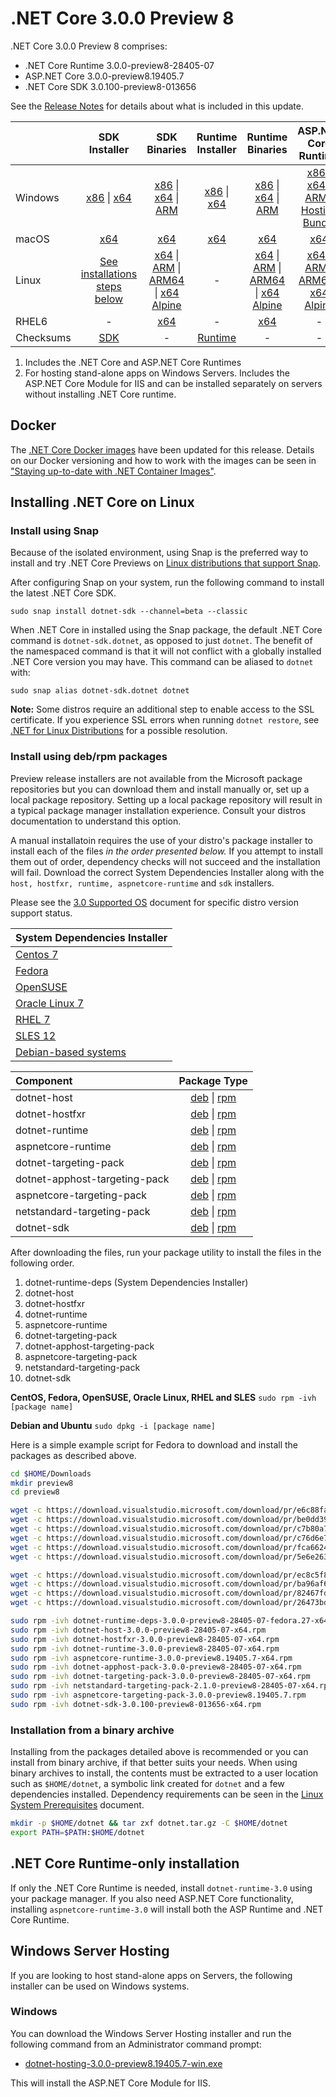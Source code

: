 # .NET Core 3.0.0 Preview 8

.NET Core 3.0.0 Preview 8 comprises:

* .NET Core Runtime 3.0.0-preview8-28405-07
* ASP.NET Core 3.0.0-preview8.19405.7
* .NET Core SDK 3.0.100-preview8-013656

See the [Release Notes][release-notes] for details about what is included in this update.

|           | SDK Installer                        | SDK Binaries                 | Runtime Installer                                        | Runtime Binaries                                 | ASP.NET Core Runtime           |
| --------- | :------------------------------------------:     | :----------------------:                 | :---------------------------:                            | :-------------------------:                      | :-----------------:            |
| Windows   | [x86][dotnet-sdk-win-x86.exe] \| [x64][dotnet-sdk-win-x64.exe] | [x86][dotnet-sdk-win-x86.zip] \| [x64][dotnet-sdk-win-x64.zip] \| [ARM][dotnet-sdk-win-arm.zip] | [x86][dotnet-runtime-win-x86.exe] \| [x64][dotnet-runtime-win-x64.exe] | [x86][dotnet-runtime-win-x86.zip] \| [x64][dotnet-runtime-win-x64.zip] \| [ARM][dotnet-runtime-win-arm.zip] | [x86][aspnetcore-runtime-win-x86.exe] \| [x64][aspnetcore-runtime-win-x64.exe] \| [ARM][aspnetcore-runtime-win-arm.zip] \| [Hosting Bundle][dotnet-hosting-win.exe] |
| macOS     | [x64][dotnet-sdk-osx-x64.pkg]  | [x64][dotnet-sdk-osx-x64.tar.gz]     | [x64][dotnet-runtime-osx-x64.pkg] | [x64][dotnet-runtime-osx-x64.tar.gz] | [x64][aspnetcore-runtime-osx-x64.tar.gz] |
| Linux     | [See installations steps below][linux-install]   | [x64][dotnet-sdk-linux-x64.tar.gz] \| [ARM][dotnet-sdk-linux-arm.tar.gz] \| [ARM64][dotnet-sdk-linux-arm64.tar.gz] \| [x64 Alpine][dotnet-sdk-linux-musl-x64.tar.gz] | - | [x64][dotnet-runtime-linux-x64.tar.gz] \| [ARM][dotnet-runtime-linux-arm.tar.gz] \| [ARM64][dotnet-runtime-linux-arm64.tar.gz] \| [x64 Alpine][dotnet-runtime-linux-musl-x64.tar.gz] | [x64][aspnetcore-runtime-linux-x64.tar.gz]  \| [ARM][aspnetcore-runtime-linux-arm.tar.gz] \| [ARM64][aspnetcore-runtime-linux-arm64.tar.gz] \| [x64 Alpine][aspnetcore-runtime-linux-musl-x64.tar.gz] |
| RHEL6     | -                                                | [x64][dotnet-sdk-rhel.6-x64.tar.gz]                    | -                                                        | [x64][dotnet-runtime-rhel.6-x64.tar.gz] | - |
| Checksums | [SDK][checksums-sdk]                             | -                                        | [Runtime][checksums-runtime]                             | - | - |

1. Includes the .NET Core and ASP.NET Core Runtimes
2. For hosting stand-alone apps on Windows Servers. Includes the ASP.NET Core Module for IIS and can be installed separately on servers without installing .NET Core runtime.

## Docker

The [.NET Core Docker images](https://hub.docker.com/r/microsoft/dotnet/) have been updated for this release. Details on our Docker versioning and how to work with the images can be seen in ["Staying up-to-date with .NET Container Images"](https://devblogs.microsoft.com/dotnet/staying-up-to-date-with-net-container-images/).

## Installing .NET Core on Linux

### Install using Snap

Because of the isolated environment, using Snap is the preferred way to install and try .NET Core Previews on [Linux distributions that support Snap](https://docs.snapcraft.io/installing-snapd/6735).

After configuring Snap on your system, run the following command to install the latest .NET Core SDK.

`sudo snap install dotnet-sdk --channel=beta --classic`

When .NET Core in installed using the Snap package, the default .NET Core command is `dotnet-sdk.dotnet`, as opposed to just `dotnet`. The benefit of the namespaced command is that it will not conflict with a globally installed .NET Core version you may have. This command can be aliased to `dotnet` with:

`sudo snap alias dotnet-sdk.dotnet dotnet`

**Note:** Some distros require an additional step to enable access to the SSL certificate. If you experience SSL errors when running `dotnet restore`, see [.NET for Linux Distributions](../../../linux.md) for a possible resolution.

### Install using deb/rpm packages

Preview release installers are not available from the Microsoft package repositories but you can download them and install manually or, set up a local package repository. Setting up a local package repository will result in a typical package manager installation experience. Consult your distros documentation to understand this option.

A manual installatoin requires the use of your distro's package installer to install each of the files *in the order presented below.* If you attempt to install them out of order, dependency checks will not succeed and the installation will fail. Download the correct System Dependencies Installer along with the `host, hostfxr, runtime, aspnetcore-runtime` and `sdk` installers.

Please see the [3.0 Supported OS](../3.0-supported-os.md) document for specific distro version support status.

| **System Dependencies Installer** |
| :-- |
| [Centos 7][dotnet-runtime-deps-centos.7-x64.rpm] |
| [Fedora][dotnet-runtime-deps-fedora.27-x64.rpm] |
| [OpenSUSE][dotnet-runtime-deps-opensuse.42-x64.rpm] |
| [Oracle Linux 7][dotnet-runtime-deps-oraclelinux.7-x64.rpm] |
| [RHEL 7][dotnet-runtime-deps-rhel.7-x64.rpm] |
| [SLES 12][dotnet-runtime-deps-sles.12-x64.rpm] |
| [Debian-based systems][dotnet-runtime-deps-x64.deb] |

| **Component** | **Package Type** |
| :--- | :---: |
| dotnet-host | [deb][dotnet-host-x64.deb] \| [rpm][dotnet-host-x64.rpm] |
| dotnet-hostfxr | [deb][dotnet-hostfxr-x64.deb] \| [rpm][dotnet-hostfxr-x64.rpm] |
| dotnet-runtime | [deb][dotnet-runtime-x64.deb] \| [rpm][dotnet-runtime-x64.rpm] |
| aspnetcore-runtime | [deb][aspnetcore-runtime-x64.deb] \| [rpm][aspnetcore-runtime-x64.rpm] |
| dotnet-targeting-pack | [deb][dotnet-targeting-pack-x64.deb] \| [rpm][dotnet-targeting-pack-x64.rpm] |
| dotnet-apphost-targeting-pack | [deb][dotnet-apphost-pack-x64.deb] \| [rpm][dotnet-apphost-pack-x64.rpm] |
| aspnetcore-targeting-pack | [deb][aspnetcore-targeting-pack.deb] \| [rpm][aspnetcore-targeting-pack.rpm] |
| netstandard-targeting-pack | [deb][netstandard-targeting-pack-x64.deb] \| [rpm][netstandard-targeting-pack-x64.rpm] |
| dotnet-sdk | [deb][dotnet-sdk-x64.deb] \| [rpm][dotnet-sdk-x64.rpm] |

After downloading the files, run your package utility to install the files in the following order.

1. dotnet-runtime-deps (System Dependencies Installer)
2. dotnet-host
3. dotnet-hostfxr
4. dotnet-runtime
5. aspnetcore-runtime
6. dotnet-targeting-pack
7. dotnet-apphost-targeting-pack
8. aspnetcore-targeting-pack
9. netstandard-targeting-pack
10. dotnet-sdk

**CentOS, Fedora, OpenSUSE, Oracle Linux, RHEL and SLES**
`sudo rpm -ivh [package name]`

**Debian and Ubuntu**
`sudo dpkg -i [package name]`

Here is a simple example script for Fedora to download and install the packages as described above.

``` bash
cd $HOME/Downloads
mkdir preview8
cd preview8

wget -c https://download.visualstudio.microsoft.com/download/pr/e6c88fa0-7af3-4a5e-924c-c2b7746a3c56/058c182d3153f92102c36ba18a540c73/dotnet-host-3.0.0-preview8-28405-07-x64.rpm
wget -c https://download.visualstudio.microsoft.com/download/pr/be0dd399-26ff-4535-8817-cea74af8870f/caba64c029563357d10101531e7d1bba/dotnet-hostfxr-3.0.0-preview8-28405-07-x64.rpm
wget -c https://download.visualstudio.microsoft.com/download/pr/c7b80a75-be96-41ed-a17d-fb5d2a7e4ca7/c6ba37aa37e57cc4f15d068921abe225/dotnet-runtime-3.0.0-preview8-28405-07-x64.rpm
wget -c https://download.visualstudio.microsoft.com/download/pr/c76d6e7e-dcba-41bf-83ae-77ef4d4b83b9/80a4ac4e1f832552ebcc5f080bf80610/dotnet-runtime-deps-3.0.0-preview8-28405-07-fedora.27-x64.rpm
wget -c https://download.visualstudio.microsoft.com/download/pr/fca66248-bd05-4948-8efd-390b5d056397/c3078f7d3368438863eb26d93308858f/aspnetcore-runtime-3.0.0-preview8.19405.7-x64.rpm
wget -c https://download.visualstudio.microsoft.com/download/pr/5e6e263d-a49d-4ae5-99f1-56a04e9f10d7/8c787474558b11857b5920ce00466af8/dotnet-sdk-3.0.100-preview8-013656-x64.rpm

wget -c https://download.visualstudio.microsoft.com/download/pr/ec8c5f86-bf16-460d-b873-671b4d01cf21/389bf94fb1070ff4f115b68212b0ab0e/dotnet-apphost-pack-3.0.0-preview8-28405-07-x64.rpm
wget -c https://download.visualstudio.microsoft.com/download/pr/ba96af61-e1c3-4668-b2fc-7230c79e1cd0/382c3eabc382e3928ebc56299414c4c8/dotnet-targeting-pack-3.0.0-preview8-28405-07-x64.rpm
wget -c https://download.visualstudio.microsoft.com/download/pr/82467fdf-3521-4a44-85c6-ef23061a022d/9e07507d17cc70800891aa4441581c9c/netstandard-targeting-pack-2.1.0-preview8-28405-07-x64.rpm
wget -c https://download.visualstudio.microsoft.com/download/pr/26473bdd-e207-4e89-9eb5-14729db564a9/673896c711e4b8d54543b1c790c31be8/aspnetcore-targeting-pack-3.0.0-preview8.19405.7.rpm

sudo rpm -ivh dotnet-runtime-deps-3.0.0-preview8-28405-07-fedora.27-x64.rpm
sudo rpm -ivh dotnet-host-3.0.0-preview8-28405-07-x64.rpm
sudo rpm -ivh dotnet-hostfxr-3.0.0-preview8-28405-07-x64.rpm
sudo rpm -ivh dotnet-runtime-3.0.0-preview8-28405-07-x64.rpm
sudo rpm -ivh aspnetcore-runtime-3.0.0-preview8.19405.7-x64.rpm
sudo rpm -ivh dotnet-apphost-pack-3.0.0-preview8-28405-07-x64.rpm
sudo rpm -ivh dotnet-targeting-pack-3.0.0-preview8-28405-07-x64.rpm
sudo rpm -ivh netstandard-targeting-pack-2.1.0-preview8-28405-07-x64.rpm
sudo rpm -ivh aspnetcore-targeting-pack-3.0.0-preview8.19405.7.rpm
sudo rpm -ivh dotnet-sdk-3.0.100-preview8-013656-x64.rpm
```

### Installation from a binary archive

Installing from the packages detailed above is recommended or you can install from binary archive, if that better suits your needs. When using binary archives to install, the contents must be extracted to a user location such as `$HOME/dotnet`, a symbolic link created for `dotnet` and a few dependencies installed. Dependency requirements can be seen in the [Linux System Prerequisites](https://github.com/dotnet/core/blob/main/Documentation/linux-prereqs.md) document.

```bash
mkdir -p $HOME/dotnet && tar zxf dotnet.tar.gz -C $HOME/dotnet
export PATH=$PATH:$HOME/dotnet
```

## .NET Core Runtime-only installation

If only the .NET Core Runtime is needed, install `dotnet-runtime-3.0` using your package manager. If you also need ASP.NET Core functionality, installing `aspnetcore-runtime-3.0` will install both the ASP Runtime and .NET Core Runtime.

## Windows Server Hosting

If you are looking to host stand-alone apps on Servers, the following installer can be used on Windows systems.

### Windows

You can download the Windows Server Hosting installer and run the following command from an Administrator command prompt:

* [dotnet-hosting-3.0.0-preview8.19405.7-win.exe][dotnet-hosting-win.exe]

This will install the ASP.NET Core Module for IIS.

[blob-runtime]: https://builds.dotnet.microsoft.com/dotnet/Runtime/
[blob-sdk]: https://builds.dotnet.microsoft.com/dotnet/Sdk/
[release-notes]: 3.0.0-preview8.md

[//]: # ( Runtime 3.0.0-preview8-28405-07)
[dotnet-host-x64.deb]: https://download.visualstudio.microsoft.com/download/pr/24de5026-3471-4803-b674-689b338569df/10770879c266d430f4707e4f05f14559/dotnet-host-3.0.0-preview8-28405-07-x64.deb
[dotnet-host-x64.rpm]: https://download.visualstudio.microsoft.com/download/pr/e6c88fa0-7af3-4a5e-924c-c2b7746a3c56/058c182d3153f92102c36ba18a540c73/dotnet-host-3.0.0-preview8-28405-07-x64.rpm
[dotnet-hostfxr-x64.deb]: https://download.visualstudio.microsoft.com/download/pr/f65168d8-ecae-473a-a5ca-4300ed6d82ca/1ef8f137d05783380d128550fb1f0eb8/dotnet-hostfxr-3.0.0-preview8-28405-07-x64.deb
[dotnet-hostfxr-x64.rpm]: https://download.visualstudio.microsoft.com/download/pr/be0dd399-26ff-4535-8817-cea74af8870f/caba64c029563357d10101531e7d1bba/dotnet-hostfxr-3.0.0-preview8-28405-07-x64.rpm

[dotnet-apphost-pack-x64.deb]: https://download.visualstudio.microsoft.com/download/pr/0afc82ac-e13e-4079-8579-0b17ead6479a/37153d3072e9f32ae816664b40302c28/dotnet-apphost-pack-3.0.0-preview8-28405-07-x64.deb
[dotnet-apphost-pack-x64.rpm]: https://download.visualstudio.microsoft.com/download/pr/ec8c5f86-bf16-460d-b873-671b4d01cf21/389bf94fb1070ff4f115b68212b0ab0e/dotnet-apphost-pack-3.0.0-preview8-28405-07-x64.rpm
[dotnet-runtime-linux-arm.tar.gz]: https://download.visualstudio.microsoft.com/download/pr/a2e0f456-964a-4b90-bcd2-37b18bcdbfeb/30dc00fa236512937c1fbbdbecd269bb/dotnet-runtime-3.0.0-preview8-28405-07-linux-arm.tar.gz
[dotnet-runtime-linux-arm64.tar.gz]: https://download.visualstudio.microsoft.com/download/pr/177a9aa3-d714-4c14-8421-8ba58eaad7fa/cc80f512ca48c6b57ddb923e3505c7b6/dotnet-runtime-3.0.0-preview8-28405-07-linux-arm64.tar.gz
[dotnet-runtime-linux-musl-x64.tar.gz]: https://download.visualstudio.microsoft.com/download/pr/40161cce-db0e-4b42-826d-a8c8a48f926b/36589bcb129c09d631430908812e549a/dotnet-runtime-3.0.0-preview8-28405-07-linux-musl-x64.tar.gz
[dotnet-runtime-linux-x64.tar.gz]: https://download.visualstudio.microsoft.com/download/pr/3873ce54-438c-43bd-871b-0472e4d5462b/01353d2e8c4289bb344d935c4bf4de3e/dotnet-runtime-3.0.0-preview8-28405-07-linux-x64.tar.gz
[dotnet-runtime-osx-x64.pkg]: https://download.visualstudio.microsoft.com/download/pr/1fe828e7-0544-4f49-b13f-0e14674c8c9a/27ec82f1180d55732827bd96fe303631/dotnet-runtime-3.0.0-preview8-28405-07-osx-x64.pkg
[dotnet-runtime-osx-x64.tar.gz]: https://download.visualstudio.microsoft.com/download/pr/2bd72232-17fe-4108-a6a4-1883ad898443/98d9f83c932aa00567c234f47f9423b2/dotnet-runtime-3.0.0-preview8-28405-07-osx-x64.tar.gz
[dotnet-runtime-rhel.6-x64.tar.gz]: https://download.visualstudio.microsoft.com/download/pr/4257101f-2cc4-4a69-86ec-1919a199746a/beddc17d2d5f7ffdfc2416c57b756c4d/dotnet-runtime-3.0.0-preview8-28405-07-rhel.6-x64.tar.gz
[dotnet-runtime-win-arm.zip]: https://download.visualstudio.microsoft.com/download/pr/328328f0-5072-4977-b487-e5dadea73bfb/68b1e99931e11074962b1d761af7080b/dotnet-runtime-3.0.0-preview8-28405-07-win-arm.zip
[dotnet-runtime-win-x64.exe]: https://download.visualstudio.microsoft.com/download/pr/f416c728-d905-4774-af89-ff8cdc9d2689/cafc4302d161e67c58513d0c2948ddc9/dotnet-runtime-3.0.0-preview8-28405-07-win-x64.exe
[dotnet-runtime-win-x64.zip]: https://download.visualstudio.microsoft.com/download/pr/76735c7a-b2b9-47e6-9264-38ec2c7da035/f1a9bc6f91d03248a3f2cca392b8a680/dotnet-runtime-3.0.0-preview8-28405-07-win-x64.zip
[dotnet-runtime-win-x86.exe]: https://download.visualstudio.microsoft.com/download/pr/16406ea2-f456-478c-ab15-07f9469c4be5/09c33d058632cec9d97d858d5ddcffb6/dotnet-runtime-3.0.0-preview8-28405-07-win-x86.exe
[dotnet-runtime-win-x86.zip]: https://download.visualstudio.microsoft.com/download/pr/26841e45-2665-4509-9ef0-1fc1660c9015/e92ec24b1825ea21b0c606e4358c9d3b/dotnet-runtime-3.0.0-preview8-28405-07-win-x86.zip
[dotnet-runtime-x64.deb]: https://download.visualstudio.microsoft.com/download/pr/b19fcec7-447a-465a-b1d5-b18084485b8d/40017d81e52d89f3aaac2537357c6c63/dotnet-runtime-3.0.0-preview8-28405-07-x64.deb
[dotnet-runtime-x64.rpm]: https://download.visualstudio.microsoft.com/download/pr/c7b80a75-be96-41ed-a17d-fb5d2a7e4ca7/c6ba37aa37e57cc4f15d068921abe225/dotnet-runtime-3.0.0-preview8-28405-07-x64.rpm
[dotnet-runtime-deps-centos.7-x64.rpm]: https://download.visualstudio.microsoft.com/download/pr/5be6adc2-91f1-4b19-9a7c-e0e702410f7d/c43d92c201fa97351da60cca0694003d/dotnet-runtime-deps-3.0.0-preview8-28405-07-centos.7-x64.rpm
[dotnet-runtime-deps-fedora.27-x64.rpm]: https://download.visualstudio.microsoft.com/download/pr/c76d6e7e-dcba-41bf-83ae-77ef4d4b83b9/80a4ac4e1f832552ebcc5f080bf80610/dotnet-runtime-deps-3.0.0-preview8-28405-07-fedora.27-x64.rpm
[dotnet-runtime-deps-opensuse.42-x64.rpm]: https://download.visualstudio.microsoft.com/download/pr/4d4b4728-6e76-48db-8e45-24c2821509bf/d251cdbf921c9c169d54e2ab2a7e0571/dotnet-runtime-deps-3.0.0-preview8-28405-07-opensuse.42-x64.rpm
[dotnet-runtime-deps-oraclelinux.7-x64.rpm]: https://download.visualstudio.microsoft.com/download/pr/83403c6f-93e8-4a0f-982b-96c193af0997/bf053f5d21cea9b0cab965ebd46b1d6f/dotnet-runtime-deps-3.0.0-preview8-28405-07-oraclelinux.7-x64.rpm
[dotnet-runtime-deps-rhel.7-x64.rpm]: https://download.visualstudio.microsoft.com/download/pr/026acef2-64dc-4028-ac04-413daf0f77d1/fb6340a3423fa2432ae7f5fd4ac8a828/dotnet-runtime-deps-3.0.0-preview8-28405-07-rhel.7-x64.rpm
[dotnet-runtime-deps-sles.12-x64.rpm]: https://download.visualstudio.microsoft.com/download/pr/6a8f5337-1e21-4553-b953-a2464a6d4084/28fefb47068cd854e2eab35678e2d154/dotnet-runtime-deps-3.0.0-preview8-28405-07-sles.12-x64.rpm
[dotnet-runtime-deps-x64.deb]: https://download.visualstudio.microsoft.com/download/pr/54a51271-ab58-41f3-9b18-a939888251fe/9b44470e8bc2bb6259e91696ad4e56b5/dotnet-runtime-deps-3.0.0-preview8-28405-07-x64.deb
[dotnet-targeting-pack-x64.deb]: https://download.visualstudio.microsoft.com/download/pr/cb26477c-ca65-4fa7-86cc-de0131303875/b844b61ec6ddab5d82dabc6c5efd419b/dotnet-targeting-pack-3.0.0-preview8-28405-07-x64.deb
[dotnet-targeting-pack-x64.rpm]: https://download.visualstudio.microsoft.com/download/pr/ba96af61-e1c3-4668-b2fc-7230c79e1cd0/382c3eabc382e3928ebc56299414c4c8/dotnet-targeting-pack-3.0.0-preview8-28405-07-x64.rpm
[netstandard-targeting-pack-osx-x64.pkg]: https://download.visualstudio.microsoft.com/download/pr/b482d47d-151a-4771-ae98-a05e22faac82/f4447c80442379ed65f5b307a8d0d1e3/netstandard-targeting-pack-2.1.0-preview8-28405-07-osx-x64.pkg
[netstandard-targeting-pack-x64.deb]: https://download.visualstudio.microsoft.com/download/pr/4caf9463-865a-4265-83e6-15fc4c217eb2/320dde5e522457a91b2a1daaa57bb764/netstandard-targeting-pack-2.1.0-preview8-28405-07-x64.deb
[netstandard-targeting-pack-x64.rpm]: https://download.visualstudio.microsoft.com/download/pr/82467fdf-3521-4a44-85c6-ef23061a022d/9e07507d17cc70800891aa4441581c9c/netstandard-targeting-pack-2.1.0-preview8-28405-07-x64.rpm

[//]: # ( ASP 3.0.0-preview8.19405.7)
[aspnetcore-runtime-linux-arm.tar.gz]: https://download.visualstudio.microsoft.com/download/pr/8b734651-326f-4eb4-8a75-da94e991a901/f404fe1e1a2e989cb2e7bde13a3a2be5/aspnetcore-runtime-3.0.0-preview8.19405.7-linux-arm.tar.gz
[aspnetcore-runtime-linux-arm64.tar.gz]: https://download.visualstudio.microsoft.com/download/pr/0dcbd93c-7fb7-49a6-98f9-9233e97e5c62/6bbfd6a0f2a96793a0f4c38e3cc66306/aspnetcore-runtime-3.0.0-preview8.19405.7-linux-arm64.tar.gz
[aspnetcore-runtime-linux-musl-x64.tar.gz]: https://download.visualstudio.microsoft.com/download/pr/8eefd1be-89e6-4e51-ae9f-75716111e4ba/818c35f8dca4d2e564bbe3da869990f3/aspnetcore-runtime-3.0.0-preview8.19405.7-linux-musl-x64.tar.gz
[aspnetcore-runtime-linux-x64.tar.gz]: https://download.visualstudio.microsoft.com/download/pr/0bff102b-7983-4947-be67-be740e168ec1/d4b2a3818f2849501710b6ee16a1e2be/aspnetcore-runtime-3.0.0-preview8.19405.7-linux-x64.tar.gz
[aspnetcore-runtime-osx-x64.tar.gz]: https://download.visualstudio.microsoft.com/download/pr/b252c8ee-ae2d-4f0c-844b-e9417ca7fa09/39c32d263cab2b233a12399dd246a498/aspnetcore-runtime-3.0.0-preview8.19405.7-osx-x64.tar.gz
[aspnetcore-runtime-rh.rhel.7-x64.rpm]: https://download.visualstudio.microsoft.com/download/pr/47a7a0c6-1be7-46f3-87f9-f5be2ea8b6d7/c027ed71e0019276fc98dadb23665a72/aspnetcore-runtime-3.0.0-preview8.19405.7-rh.rhel.7-x64.rpm
[aspnetcore-runtime-win-arm.zip]: https://download.visualstudio.microsoft.com/download/pr/70632f83-b799-4d0b-b543-5b9bbb5a816d/9450fef9f62d19bfad16d9007712173e/aspnetcore-runtime-3.0.0-preview8.19405.7-win-arm.zip
[aspnetcore-runtime-win-x64.exe]: https://download.visualstudio.microsoft.com/download/pr/7554fcf8-7e94-4b8d-96cc-4ace14ac2694/d78ac8ce7902cae8683a6eca67b78111/aspnetcore-runtime-3.0.0-preview8.19405.7-win-x64.exe
[aspnetcore-runtime-win-x64.zip]: https://download.visualstudio.microsoft.com/download/pr/376f6702-cd40-423e-bfc7-00ae38668679/a1e0306d4a56f91c0918db32560bc796/aspnetcore-runtime-3.0.0-preview8.19405.7-win-x64.zip
[aspnetcore-runtime-win-x86.exe]: https://download.visualstudio.microsoft.com/download/pr/321ca295-9e7e-42e2-b54a-1d738bfbb290/014f76039ba4edc71fd6cc5d07774d0b/aspnetcore-runtime-3.0.0-preview8.19405.7-win-x86.exe
[aspnetcore-runtime-win-x86.zip]: https://download.visualstudio.microsoft.com/download/pr/e626edfe-4423-453b-9d43-4ddb5b5deb7d/f0e4480cbb181e6888ce5fd24de7cbc0/aspnetcore-runtime-3.0.0-preview8.19405.7-win-x86.zip
[aspnetcore-runtime-x64.deb]: https://download.visualstudio.microsoft.com/download/pr/13e08a26-96aa-4b54-ab4f-ab967fa13be2/1bbd4e9a5f04e254ec43ede7f43e7005/aspnetcore-runtime-3.0.0-preview8.19405.7-x64.deb
[aspnetcore-runtime-x64.rpm]: https://download.visualstudio.microsoft.com/download/pr/fca66248-bd05-4948-8efd-390b5d056397/c3078f7d3368438863eb26d93308858f/aspnetcore-runtime-3.0.0-preview8.19405.7-x64.rpm
[aspnetcore-targeting-pack.deb]: https://download.visualstudio.microsoft.com/download/pr/90cf071f-8412-45b1-9237-ade8d9d5b871/adcdf7d67cb0554f6a53af3d3b303e9d/aspnetcore-targeting-pack-3.0.0-preview8.19405.7.deb
[aspnetcore-targeting-pack.rpm]: https://download.visualstudio.microsoft.com/download/pr/26473bdd-e207-4e89-9eb5-14729db564a9/673896c711e4b8d54543b1c790c31be8/aspnetcore-targeting-pack-3.0.0-preview8.19405.7.rpm
[dotnet-hosting-win.exe]: https://download.visualstudio.microsoft.com/download/pr/b1bc1733-f98d-4a46-ac6c-0183b16344f7/2c46d765b3d2295f575c116b25e5f0b1/dotnet-hosting-3.0.0-preview8.19405.7-win.exe

[//]: # ( SDK 3.0.100-preview8-013656 )
[dotnet-sdk-linux-arm.tar.gz]: https://download.visualstudio.microsoft.com/download/pr/f91f8a12-9278-452c-9c1d-2db285d1ed24/1b9e29825adfaab4a4b616464b00ccc0/dotnet-sdk-3.0.100-preview8-013656-linux-arm.tar.gz
[dotnet-sdk-linux-arm64.tar.gz]: https://download.visualstudio.microsoft.com/download/pr/e1463b0d-7289-4e4c-bd2a-a6c008d52793/f9c937d47dd4c5447e863adefb44ab78/dotnet-sdk-3.0.100-preview8-013656-linux-arm64.tar.gz
[dotnet-sdk-linux-musl-x64.tar.gz]: https://download.visualstudio.microsoft.com/download/pr/f455c93d-abd2-4c4b-89da-39c6dd763eb9/2d17f950ee996f7499c1b6ce463f77e1/dotnet-sdk-3.0.100-preview8-013656-linux-musl-x64.tar.gz
[dotnet-sdk-linux-x64.tar.gz]: https://download.visualstudio.microsoft.com/download/pr/a0e368ac-7161-4bde-a139-1a3ef5a82bbe/439cdbb58950916d3718771c5d986c35/dotnet-sdk-3.0.100-preview8-013656-linux-x64.tar.gz
[dotnet-sdk-osx-x64.pkg]: https://download.visualstudio.microsoft.com/download/pr/d6b24cf2-ca2a-46f4-b6c8-72e851b80e16/c0fb5d8040803f8f88326dfde012ddfa/dotnet-sdk-3.0.100-preview8-013656-osx-x64.pkg
[dotnet-sdk-osx-x64.tar.gz]: https://download.visualstudio.microsoft.com/download/pr/a974d0a6-d03a-41c1-9dfd-f5884655fd33/cf9d659401cca08c3c55374b3cb8b629/dotnet-sdk-3.0.100-preview8-013656-osx-x64.tar.gz
[dotnet-sdk-rhel.6-x64.tar.gz]: https://download.visualstudio.microsoft.com/download/pr/2ca974af-c77d-4c18-89f8-3572dea18d24/8c86e55c4b6f7bd69a80fe84a40c5c6d/dotnet-sdk-3.0.100-preview8-013656-rhel.6-x64.tar.gz
[dotnet-sdk-win-arm.zip]: https://download.visualstudio.microsoft.com/download/pr/e24cdd15-ccbe-4524-b623-f6b198d07856/4dd5cac3a1b93257e98044a7ee07c259/dotnet-sdk-3.0.100-preview8-013656-win-arm.zip
[dotnet-sdk-win-x64.exe]: https://download.visualstudio.microsoft.com/download/pr/a46fa009-033b-430d-89a8-c9a107f73d87/d25f962e8212aafb3b0c426eb8cb4dc6/dotnet-sdk-3.0.100-preview8-013656-win-x64.exe
[dotnet-sdk-win-x64.zip]: https://download.visualstudio.microsoft.com/download/pr/701abc79-0ceb-406c-aa4b-5e429c665448/05424ebe3bdb06688b910664fbff0671/dotnet-sdk-3.0.100-preview8-013656-win-x64.zip
[dotnet-sdk-win-x86.exe]: https://download.visualstudio.microsoft.com/download/pr/20950cfc-c203-45ae-ba74-2d1c66178285/8426d962b1c4a2b3f8ae785d0d7aab2a/dotnet-sdk-3.0.100-preview8-013656-win-x86.exe
[dotnet-sdk-win-x86.zip]: https://download.visualstudio.microsoft.com/download/pr/0ae7a584-c325-43d8-a087-e65e9d6a1c54/d7dc063ce3732d76dd97955125e2982f/dotnet-sdk-3.0.100-preview8-013656-win-x86.zip
[dotnet-sdk-x64.deb]: https://download.visualstudio.microsoft.com/download/pr/3dd3123a-7ada-40d0-b920-cd9b22cdb172/5e9142450ceec2b15829ca0fe5c54a68/dotnet-sdk-3.0.100-preview8-013656-x64.deb
[dotnet-sdk-x64.rpm]: https://download.visualstudio.microsoft.com/download/pr/5e6e263d-a49d-4ae5-99f1-56a04e9f10d7/8c787474558b11857b5920ce00466af8/dotnet-sdk-3.0.100-preview8-013656-x64.rpm

[checksums-runtime]: https://builds.dotnet.microsoft.com/dotnet/checksums/3.0.0-preview8-28405-07-runtime-sha.txt
[checksums-sdk]: https://builds.dotnet.microsoft.com/dotnet/checksums/3.0.100-preview8-013656-sdk-sha.txt

[linux-install]: https://learn.microsoft.com/dotnet/core/install/linux

[dotnet-blog]: https://devblogs.microsoft.com/dotnet/announcing-net-core-3-0-preview-8/
[aspnet-blog]: https://devblogs.microsoft.com/aspnet/asp-net-core-and-blazor-updates-in-net-core-3-0-preview-8/
[ef-blog]: https://devblogs.microsoft.com/dotnet/announcing-entity-framework-core-3-0-preview-8-and-entity-framework-6-3-preview-8

[aspnet_bugs]: https://github.com/aspnet/AspNetCore/issues?q=is%3Aissue+milestone%3A3.0.0-preview8+label%3ADone+label%3Abug
[aspnet_features]: https://github.com/aspnet/AspNetCore/issues?q=is%3Aissue+milestone%3A3.0.0-preview8+label%3ADone+label%3Aenhancement
[coreclr_bugs]: https://github.com/dotnet/coreclr/issues?utf8=%E2%9C%93&q=is%3Aissue+milestone%3A3.0+label%3Abug+
[coreclr_features]: https://github.com/dotnet/coreclr/issues?q=is%3Aissue+milestone%3A3.0+label%3Aenhancement
[corefx_bugs]: https://github.com/dotnet/corefx/issues?q=is%3Aissue+milestone%3A3.0+label%3Abug
[corefx_features]: https://github.com/dotnet/corefx/issues?q=is%3Aissue+milestone%3A3.0+label%3Aenhancement
